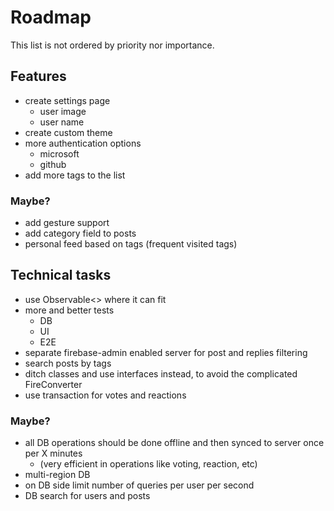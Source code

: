 # Roadmap

This list is not ordered by priority nor importance.

## Features

- create settings page
  - user image
  - user name
- create custom theme
- more authentication options
  - microsoft
  - github
- add more tags to the list

### Maybe?

- add gesture support
- add category field to posts
- personal feed based on tags (frequent visited tags)

## Technical tasks

- use Observable<> where it can fit
- more and better tests
  - DB
  - UI
  - E2E
- separate firebase-admin enabled server for post and replies filtering
- search posts by tags
- ditch classes and use interfaces instead, to avoid the complicated FireConverter
- use transaction for votes and reactions

### Maybe?

- all DB operations should be done offline and then synced to server once per X minutes
  - (very efficient in operations like voting, reaction, etc)
- multi-region DB
- on DB side limit number of queries per user per second
- DB search for users and posts
